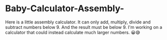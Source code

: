 # Baby-Calculator-Assembly-
Here is a little assembly calculator. It can only add, multiply, divide and subtract numbers below 9. And the result must be below 9. I'm working on a calculator that could instead calculate much larger numbers. 😀😅
